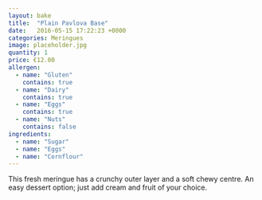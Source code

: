 ```yaml
---
layout: bake
title:  "Plain Pavlova Base"
date:   2016-05-15 17:22:23 +0000
categories: Meringues
image: placeholder.jpg
quantity: 1
price: €12.00
allergen:
  - name: "Gluten"
    contains: true
  - name: "Dairy"
    contains: true
  - name: "Eggs"
    contains: true
  - name: "Nuts"
    contains: false
ingredients:
  - name: "Sugar"
  - name: "Eggs"
  - name: "Cornflour"
---
```

This fresh meringue has a crunchy outer layer and a soft chewy centre. An easy dessert option; just add cream and fruit of your choice.
